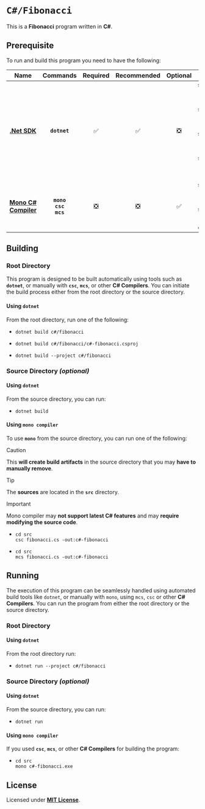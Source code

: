 # `C#/Fibonacci`

This is a **Fibonacci** program written in **C#**.

## Prerequisite

To run and build this program you need to have the following:

| Name | Commands | Required | Recommended | Optional | Notes |
|:----:|:--------:|:--------:|:-----------:|:--------:|:-----:|
| [**.Net SDK**](https://dotnet.microsoft.com/) | **`dotnet`** | &#9989; | &#9989; | &#10062; | **`sudo apt install dotnet-sdk-5.0`**<br>**`sudo apt install dotnet-sdk-6.0`**<br>**`sudo apt install dotnet-sdk-7.0`**<br>**`sudo apt install dotnet-sdk-8.0`** |
| [**Mono C# Compiler**](https://www.mono-project.com/download/stable/#download-lin) | **`mono`**<br>**`csc`**<br>**`mcs`** | &#10062; | &#10062; | &#9989; | **`sudo apt install mono-devel`**<br>**`sudo apt install mono-complete`** |

## Building

### Root Directory

This program is designed to be built automatically using tools such as **`dotnet`**, or manually with **`csc`**, **`mcs`**, or other **C# Compilers**. You can initiate the build process either from the root directory or the source directory.

#### Using `dotnet`

From the root directory, run one of the following:

* ```
  dotnet build c#/fibonacci
  ```
* ```
  dotnet build c#/fibonacci/c#-fibonacci.csproj
  ```
* ```
  dotnet build --project c#/fibonacci
  ```

### Source Directory _(optional)_

#### Using `dotnet`

From the source directory, you can run:

* ```
  dotnet build
  ```

#### Using `mono compiler`

To use **`mono`** from the source directory, you can run one of the following:

> [!CAUTION]
> This **will create build artifacts** in the source directory that you may **have to manually remove**.

> [!TIP]
> The **sources** are located in the **`src`** directory.

> [!IMPORTANT]
> Mono compiler may **not support latest C# features** and may **require modifying the source code**.

* ```
  cd src
  csc fibonacci.cs -out:c#-fibonacci
  ```
* ```
  cd src
  mcs fibonacci.cs -out:c#-fibonacci
  ```

## Running

The execution of this program can be seamlessly handled using automated build tools like `dotnet`, or manually with `mono`, using `mcs`, `csc` or other **C# Compilers**. You can run the program from either the root directory or the source directory.

### Root Directory

#### Using `dotnet`

From the root directory run:

* ```
  dotnet run --project c#/fibonacci
  ```

### Source Directory _(optional)_

#### Using `dotnet`

From the source directory, you can run:

* ```
  dotnet run
  ```

#### Using `mono compiler`

If you used **`csc`**, **`mcs`**, or other **C# Compilers** for building the program:

* ```
  cd src
  mono c#-fibonacci.exe
  ```

## License

Licensed under [**MIT License**](LICENSE).

